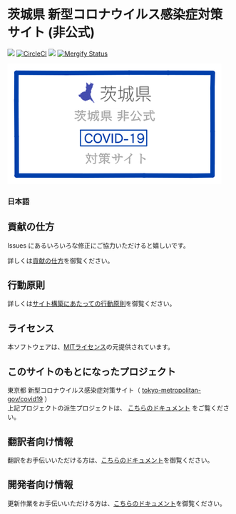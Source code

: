 # 茨城県 新型コロナウイルス感染症対策サイト (非公式)

![](https://github.com/a01sa01to/covid19-ibaraki/workflows/production%20deploy/badge.svg) [![CircleCI](https://circleci.com/gh/a01sa01to/covid19-ibaraki.svg?style=svg)](https://circleci.com/gh/a01sa01to/covid19-ibaraki) ![](https://flat.badgen.net/dependabot/a01sa01to/covid19-ibaraki?icon=dependabot) [![Mergify Status](https://img.shields.io/endpoint.svg?url=https://gh.mergify.io/badges/a01sa01to/covid19-ibaraki&style=flat)](https://mergify.io)

[![茨城県 新型コロナウイルス感染症対策サイト](/static/ss.png)](https://ibaraki.stopcovid19.jp/)

### 日本語

## 貢献の仕方
Issues にあるいろいろな修正にご協力いただけると嬉しいです。

詳しくは[貢献の仕方](./CONTRIBUTING.md)を御覧ください。


## 行動原則
詳しくは[サイト構築にあたっての行動原則](./CODE_OF_CONDUCT.md)を御覧ください。

## ライセンス
本ソフトウェアは、[MITライセンス](./LICENSE.txt)の元提供されています。

## このサイトのもとになったプロジェクト

東京都 新型コロナウイルス感染症対策サイト（ [tokyo-metropolitan-gov/covid19](https://github.com/tokyo-metropolitan-gov/covid19) ）<br>
上記プロジェクトの派生プロジェクトは、 [こちらのドキュメント](./FORKED_SITES.md) をご覧ください。

## 翻訳者向け情報

翻訳をお手伝いいただける方は、[こちらのドキュメント](./TRANSLATION.md)を御覧ください。

## 開発者向け情報

更新作業をお手伝いいただける方は、[こちらのドキュメント](./DEVELOPERS.md)を御覧ください。
